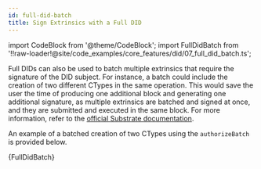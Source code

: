 ```yaml
---
id: full-did-batch
title: Sign Extrinsics with a Full DID
---
```


import CodeBlock from '@theme/CodeBlock';
import FullDidBatch from '!!raw-loader!@site/code_examples/core_features/did/07_full_did_batch.ts';

Full DIDs can also be used to batch multiple extrinsics that require the signature of the DID subject.
For instance, a batch could include the creation of two different CTypes in the same operation.
This would save the user the time of producing one additional block and generating one additional signature, as multiple extrinsics are batched and signed at once, and they are submitted and executed in the same block.
For more information, refer to the [official Substrate documentation](https://paritytech.github.io/substrate/master/pallet_utility/pallet/struct.Pallet.html).

An example of a batched creation of two CTypes using the `authorizeBatch` is provided below.

<CodeBlock className="language-ts">
  {FullDidBatch}
</CodeBlock>